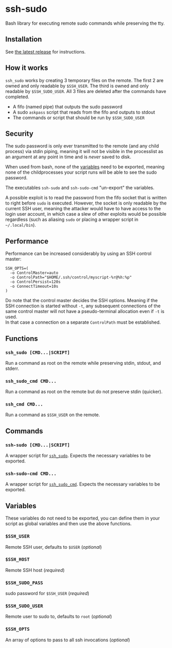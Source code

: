 # ssh-sudo

Bash library for executing remote sudo commands while preserving the tty.

## Installation

See [the latest release](https://github.com/orbit-online/ssh-sudo.sh/releases/latest) for instructions.

## How it works

`ssh_sudo` works by creating 3 temporary files on the remote.
The first 2 are owned and only readable by `$SSH_USER`.
The third is owned and only readable by `$SSH_SUDO_USER`.
All 3 files are deleted after the commands have completed.

- A fifo (named pipe) that outputs the sudo password
- A sudo `askpass` script that reads from the fifo and outputs to stdout
- The commands or script that should be run by `$SSH_SUDO_USER`

## Security

The sudo password is only ever transmitted to the remote (and any child process)
via stdin piping, meaning it will not be visible in the processlist as an
argument at any point in time and is _never_ saved to disk.

When used from bash, none of the [variables](#variables) need to be exported,
meaning none of the childprocesses your script runs will be able to see the
sudo password.

The executables `ssh-sudo` and `ssh-sudo-cmd` "un-export" the variables.

A possible exploit is to read the password from the fifo socket that is written
to right before `sudo` is executed. However, the socket is only readable by the
current SSH user, meaning the attacker would have to have access to the login
user account, in which case a slew of other exploits would be possible
regardless (such as aliasing `sudo` or placing a wrapper script in
`~/.local/bin`).

## Performance

Performance can be increased considerably by using an SSH control master:

```
SSH_OPTS=(
  -o ControlMaster=auto
  -o ControlPath="$HOME/.ssh/control/myscript-%r@%h:%p"
  -o ControlPersist=120s
  -o ConnectTimeout=10s
)
```

Do note that the control master decides the SSH options. Meaning if the SSH
connection is started without `-t`, any subsequent connections of the same
control master will not have a pseudo-terminal allocation even if `-t` is used.  
In that case a connection on a separate `ControlPath` must be established.

## Functions

### `ssh_sudo [CMD...|SCRIPT]`

Run a command as root on the remote while preserving stdin, stdout,
and stderr.

### `ssh_sudo_cmd CMD...`

Run a command as root on the remote but do not preserve stdin (quicker).

### `ssh_cmd CMD...`

Run a command as `$SSH_USER` on the remote.

## Commands

### `ssh-sudo [CMD...|SCRIPT]`

A wrapper script for [`ssh_sudo`](#ssh_sudo-cmdscript). Expects the necessary
variables to be exported.

### `ssh-sudo-cmd CMD...`

A wrapper script for [`ssh_sudo_cmd`](#ssh_sudo_cmd-cmd). Expects the necessary
variables to be exported.

## Variables

These variables do not need to be exported, you can define them in your script
as global variables and then use the above functions.

### `$SSH_USER`

Remote SSH user, defaults to `$USER` (_optional_)

### `$SSH_HOST`

Remote SSH host (_required_)

### `$SSH_SUDO_PASS`

sudo password for `$SSH_USER` (_required_)

### `$SSH_SUDO_USER`

Remote user to sudo to, defaults to `root` (_optional_)

### `$SSH_OPTS`

An array of options to pass to all ssh invocations (_optional_)
